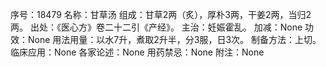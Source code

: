 序号：18479
名称：甘草汤
组成：甘草2两（炙），厚朴3两，干姜2两，当归2两。
出处：《医心方》卷二十二引《产经》。
主治：妊娠霍乱。
加减：None
功效：None
用法用量：以水7升，煮取2升半，分3服，日3次。
制备方法：上切。
临床应用：None
各家论述：None
用药禁忌：None
附注：None
